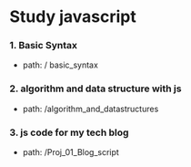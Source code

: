 # Study javascript



### 1. Basic Syntax
* path: / basic_syntax

### 2. algorithm and data structure with js
* path: /algorithm_and_datastructures

### 3. js code for my tech blog
* path: /Proj_01_Blog_script